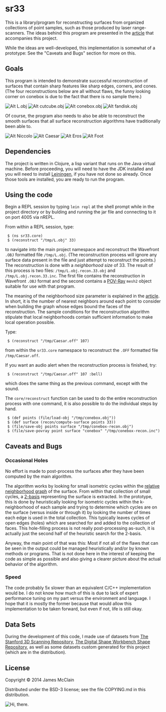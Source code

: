 # sr33

This is a library/program for reconstructing surfaces from organized collections of point samples, such as those produced by laser range-scanners.
The ideas behind this program are presented in the
[article](http://jamesmcclain.info/SR/)
that accompanies this project.

While the ideas are well-developed, this implementation is somewhat of a prototype:
See the "Caveats and Bugs" section for more on this.

## Goals

This program is intended to demonstrate successful reconstruction of surfaces that contain sharp features like sharp edges, corners, and cones.
(The four reconstructions below are all without flaws, the funny looking corner on conebox is due to the fact that there is no sample there.)

![Alt L.obj](https://bytebucket.org/jwmfsu/sr33/raw/d8eb5038bb8abd5ccfba5a790ad14011f8be7492/renderings/L.png?token=90f2ff964089324138508b87bcc0fe82e3e32f69)
![Alt cutcube.obj](https://bytebucket.org/jwmfsu/sr33/raw/d8eb5038bb8abd5ccfba5a790ad14011f8be7492/renderings/cutcube.png?token=5ba564480ab9d98e2c9ab956f3b8f0e533c67bf0)
![Alt conebox.obj](https://bytebucket.org/jwmfsu/sr33/raw/d8eb5038bb8abd5ccfba5a790ad14011f8be7492/renderings/conebox.png?token=f6e3dfb403185891ce8cfc5d3ef4f9401c77d12a)
![Alt fandisk.obj](https://bytebucket.org/jwmfsu/sr33/raw/d8eb5038bb8abd5ccfba5a790ad14011f8be7492/renderings/fandisk.png?token=4477d052af10d07e06eba7cf7ada49be51c2e154)

Of course, the program also needs to also be able to reconstruct the smooth surfaces that all surface reconstruction algorithms have traditionally been able to.

![Alt Niccolo](https://bytebucket.org/jwmfsu/sr33/raw/d8eb5038bb8abd5ccfba5a790ad14011f8be7492/renderings/nicolo.png?token=a9e87b9b9dca2abd08cad41c8a5536607e6f51b9)
![Alt Caesar](https://bytebucket.org/jwmfsu/sr33/raw/d8eb5038bb8abd5ccfba5a790ad14011f8be7492/renderings/caesar.png?token=fd499985091af2e8156f01ebf6882596cc337c58)
![Alt Eros](https://bytebucket.org/jwmfsu/sr33/raw/d8eb5038bb8abd5ccfba5a790ad14011f8be7492/renderings/eros.png?token=e2baaab4e06dc14f22f8fa8526f6a6527d04a235)
![Alt Foot](https://bytebucket.org/jwmfsu/sr33/raw/d8eb5038bb8abd5ccfba5a790ad14011f8be7492/renderings/foot.png?token=3bb4ed4f12fecade8cde972acffcfe3b86662e83)

## Dependencies

The project is written in Clojure, a lisp variant that runs on the Java virtual machine.
Before proceeding,
you will need to have the JDK installed and you will need to install [Leiningen](http://leiningen.org/),
if you have not done so already.
Once those tools are installed, you are ready to run the program.

## Using the code

Begin a REPL session by typing `lein repl` at the shell prompt while in the project directory or by bulding and running the jar file and connecting to it on port 4005 via nREPL.

From within a REPL session, type:

     $ (ns sr33.core)
     $ (reconstruct "/tmp/L.obj" 33)

to navigate into the main project namespace and reconstruct the Wavefront `.OBJ` formatted file `/tmp/L.obj`.
(The reconstruction process will ignore any surface data present in the file and just attempt to reconstruct the points.)
The reconstruction is done with a *neighborhood size* of 33.
The result of this process is two files: `/tmp/L.obj.recon.33.obj` and `/tmp/L.obj.recon.33.inc`.
The first file contains the reconstruction in Wavefront `.OBJ` format and the second contains a
[POV-Ray](http://www.povray.org/)
`mesh2` object suitable for use with that program.

The meaning of the neighborhood size parameter is explained in the
[article](http://jamesmcclain.info/SR/).
In short, it is the number of nearest neighbors around each point to consider when building the graph whose edges bound the faces of the reconstruction.
The sample conditions for the reconstruction algorithm stipulate that local neighborhoods contain sufficient information to make local operation possible.

Type:

     $ (reconstruct "/tmp/Caesar.off" 107)

from within the `sr33.core` namespace to reconstruct the `.OFF` formatted file `/tmp/Caesar.off`.

If you want an audio alert when the reconstruction process is finished, try:

     $ (reconstruct "/tmp/Caesar.off" 107 :bell)

which does the same thing as the previous command, except with the sound.

The `core/reconstruct` function can be used to do the entire reconstruction process with one command, it is also possible to do the individual steps by hand.

     $ (def points (file/load-obj "/tmp/conebox.obj"))
     $ (def surface (recon/compute-surface points 33))
     $ (file/save-obj points surface "/tmp/conebox-recon.obj")
     $ (file/save-povray point surface "conebox" "/tmp/conebox-recon.inc")

## Caveats and Bugs

### Occasional Holes

No effort is made to post-process the surfaces after they have been computed by the main algorithm.

The algorithm works by looking for small isometric cycles within the
[relative neighborhood graph](https://en.wikipedia.org/wiki/Relative_neighborhood_graph)
of the surface.
From within that collection of small cycles, a
[2-basis](https://en.wikipedia.org/wiki/Mac_Lane's_planarity_criterion)
representing the surface is extracted.
In the prototype, this is done by heuristically looking for isometric cycles within the k-neighborhood of each sample and
trying to determine which cycles are on the surface (versus inside or through it) by looking the number of times each edge is used in the total collection.
This typically leaves cycles of open edges (holes) which are searched for and added to the collection of faces.
This hole-filling process is not really post-processing as-such, it is actually just the second half of the heuristic search for the 2-basis.

Anyway, the main point of that was this:
Most if not all of the flaws that can be seen in the output could be managed heuristically and/or by known methods or programs.
That is not done here in the interest of keeping the code as simple as possible and also giving a clearer picture about the actual behavior of the algorithm.

### Speed

The code probably 5x slower than an equivalent C/C++ implementation would be.
I do not know how much of this is due to lack of expert performance tuning on my part versus the environment and language.
I hope that it is mostly the former because that would allow this implementation to be taken forward, but even if not, life is still okay.

## Data Sets

During the development of this code, I made use of datasets from
[The Stanford 3D Scanning Repository](http://graphics.stanford.edu/data/3Dscanrep/),
[The Digital Shape Workbench Shape Repository](http://shapes.aim-at-shape.net/),
as well as some datasets custom generated for this project (which are in the distribution).

## License

Copyright © 2014 James McClain

Distributed under the BSD-3 license; see the file COPYING.md in this distribution.

![Hi, there.](http://jamesmcclain.info/SR/hi_there.png)